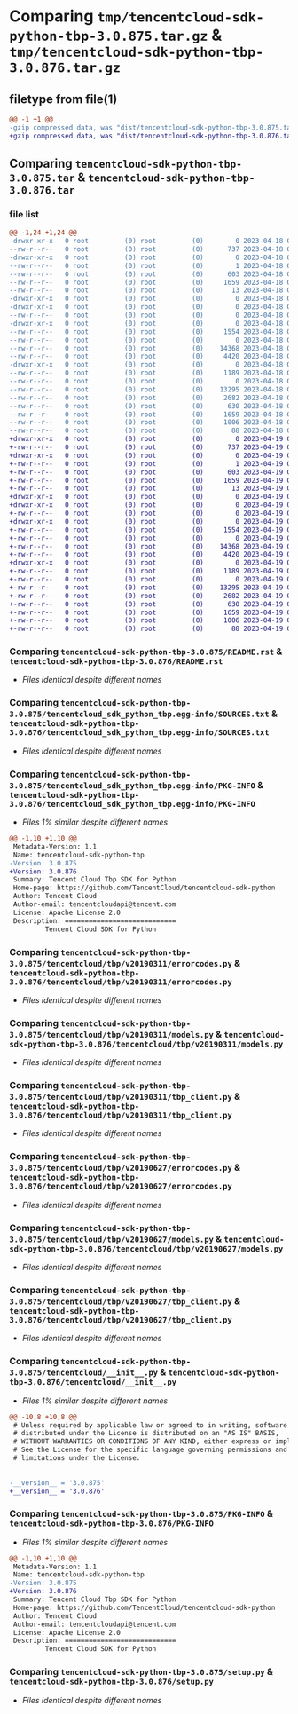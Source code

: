 # Comparing `tmp/tencentcloud-sdk-python-tbp-3.0.875.tar.gz` & `tmp/tencentcloud-sdk-python-tbp-3.0.876.tar.gz`

## filetype from file(1)

```diff
@@ -1 +1 @@
-gzip compressed data, was "dist/tencentcloud-sdk-python-tbp-3.0.875.tar", last modified: Tue Apr 18 00:56:49 2023, max compression
+gzip compressed data, was "dist/tencentcloud-sdk-python-tbp-3.0.876.tar", last modified: Wed Apr 19 00:38:12 2023, max compression
```

## Comparing `tencentcloud-sdk-python-tbp-3.0.875.tar` & `tencentcloud-sdk-python-tbp-3.0.876.tar`

### file list

```diff
@@ -1,24 +1,24 @@
-drwxr-xr-x   0 root         (0) root         (0)        0 2023-04-18 00:56:49.000000 tencentcloud-sdk-python-tbp-3.0.875/
--rw-r--r--   0 root         (0) root         (0)      737 2023-04-18 00:56:48.000000 tencentcloud-sdk-python-tbp-3.0.875/README.rst
-drwxr-xr-x   0 root         (0) root         (0)        0 2023-04-18 00:56:49.000000 tencentcloud-sdk-python-tbp-3.0.875/tencentcloud_sdk_python_tbp.egg-info/
--rw-r--r--   0 root         (0) root         (0)        1 2023-04-18 00:56:49.000000 tencentcloud-sdk-python-tbp-3.0.875/tencentcloud_sdk_python_tbp.egg-info/dependency_links.txt
--rw-r--r--   0 root         (0) root         (0)      603 2023-04-18 00:56:49.000000 tencentcloud-sdk-python-tbp-3.0.875/tencentcloud_sdk_python_tbp.egg-info/SOURCES.txt
--rw-r--r--   0 root         (0) root         (0)     1659 2023-04-18 00:56:49.000000 tencentcloud-sdk-python-tbp-3.0.875/tencentcloud_sdk_python_tbp.egg-info/PKG-INFO
--rw-r--r--   0 root         (0) root         (0)       13 2023-04-18 00:56:49.000000 tencentcloud-sdk-python-tbp-3.0.875/tencentcloud_sdk_python_tbp.egg-info/top_level.txt
-drwxr-xr-x   0 root         (0) root         (0)        0 2023-04-18 00:56:49.000000 tencentcloud-sdk-python-tbp-3.0.875/tencentcloud/
-drwxr-xr-x   0 root         (0) root         (0)        0 2023-04-18 00:56:49.000000 tencentcloud-sdk-python-tbp-3.0.875/tencentcloud/tbp/
--rw-r--r--   0 root         (0) root         (0)        0 2023-04-18 00:56:48.000000 tencentcloud-sdk-python-tbp-3.0.875/tencentcloud/tbp/__init__.py
-drwxr-xr-x   0 root         (0) root         (0)        0 2023-04-18 00:56:49.000000 tencentcloud-sdk-python-tbp-3.0.875/tencentcloud/tbp/v20190311/
--rw-r--r--   0 root         (0) root         (0)     1554 2023-04-18 00:56:48.000000 tencentcloud-sdk-python-tbp-3.0.875/tencentcloud/tbp/v20190311/errorcodes.py
--rw-r--r--   0 root         (0) root         (0)        0 2023-04-18 00:56:48.000000 tencentcloud-sdk-python-tbp-3.0.875/tencentcloud/tbp/v20190311/__init__.py
--rw-r--r--   0 root         (0) root         (0)    14368 2023-04-18 00:56:48.000000 tencentcloud-sdk-python-tbp-3.0.875/tencentcloud/tbp/v20190311/models.py
--rw-r--r--   0 root         (0) root         (0)     4420 2023-04-18 00:56:48.000000 tencentcloud-sdk-python-tbp-3.0.875/tencentcloud/tbp/v20190311/tbp_client.py
-drwxr-xr-x   0 root         (0) root         (0)        0 2023-04-18 00:56:49.000000 tencentcloud-sdk-python-tbp-3.0.875/tencentcloud/tbp/v20190627/
--rw-r--r--   0 root         (0) root         (0)     1189 2023-04-18 00:56:48.000000 tencentcloud-sdk-python-tbp-3.0.875/tencentcloud/tbp/v20190627/errorcodes.py
--rw-r--r--   0 root         (0) root         (0)        0 2023-04-18 00:56:48.000000 tencentcloud-sdk-python-tbp-3.0.875/tencentcloud/tbp/v20190627/__init__.py
--rw-r--r--   0 root         (0) root         (0)    13295 2023-04-18 00:56:48.000000 tencentcloud-sdk-python-tbp-3.0.875/tencentcloud/tbp/v20190627/models.py
--rw-r--r--   0 root         (0) root         (0)     2682 2023-04-18 00:56:48.000000 tencentcloud-sdk-python-tbp-3.0.875/tencentcloud/tbp/v20190627/tbp_client.py
--rw-r--r--   0 root         (0) root         (0)      630 2023-04-18 00:56:48.000000 tencentcloud-sdk-python-tbp-3.0.875/tencentcloud/__init__.py
--rw-r--r--   0 root         (0) root         (0)     1659 2023-04-18 00:56:49.000000 tencentcloud-sdk-python-tbp-3.0.875/PKG-INFO
--rw-r--r--   0 root         (0) root         (0)     1006 2023-04-18 00:56:48.000000 tencentcloud-sdk-python-tbp-3.0.875/setup.py
--rw-r--r--   0 root         (0) root         (0)       88 2023-04-18 00:56:49.000000 tencentcloud-sdk-python-tbp-3.0.875/setup.cfg
+drwxr-xr-x   0 root         (0) root         (0)        0 2023-04-19 00:38:12.000000 tencentcloud-sdk-python-tbp-3.0.876/
+-rw-r--r--   0 root         (0) root         (0)      737 2023-04-19 00:38:12.000000 tencentcloud-sdk-python-tbp-3.0.876/README.rst
+drwxr-xr-x   0 root         (0) root         (0)        0 2023-04-19 00:38:12.000000 tencentcloud-sdk-python-tbp-3.0.876/tencentcloud_sdk_python_tbp.egg-info/
+-rw-r--r--   0 root         (0) root         (0)        1 2023-04-19 00:38:12.000000 tencentcloud-sdk-python-tbp-3.0.876/tencentcloud_sdk_python_tbp.egg-info/dependency_links.txt
+-rw-r--r--   0 root         (0) root         (0)      603 2023-04-19 00:38:12.000000 tencentcloud-sdk-python-tbp-3.0.876/tencentcloud_sdk_python_tbp.egg-info/SOURCES.txt
+-rw-r--r--   0 root         (0) root         (0)     1659 2023-04-19 00:38:12.000000 tencentcloud-sdk-python-tbp-3.0.876/tencentcloud_sdk_python_tbp.egg-info/PKG-INFO
+-rw-r--r--   0 root         (0) root         (0)       13 2023-04-19 00:38:12.000000 tencentcloud-sdk-python-tbp-3.0.876/tencentcloud_sdk_python_tbp.egg-info/top_level.txt
+drwxr-xr-x   0 root         (0) root         (0)        0 2023-04-19 00:38:12.000000 tencentcloud-sdk-python-tbp-3.0.876/tencentcloud/
+drwxr-xr-x   0 root         (0) root         (0)        0 2023-04-19 00:38:12.000000 tencentcloud-sdk-python-tbp-3.0.876/tencentcloud/tbp/
+-rw-r--r--   0 root         (0) root         (0)        0 2023-04-19 00:38:12.000000 tencentcloud-sdk-python-tbp-3.0.876/tencentcloud/tbp/__init__.py
+drwxr-xr-x   0 root         (0) root         (0)        0 2023-04-19 00:38:12.000000 tencentcloud-sdk-python-tbp-3.0.876/tencentcloud/tbp/v20190311/
+-rw-r--r--   0 root         (0) root         (0)     1554 2023-04-19 00:38:12.000000 tencentcloud-sdk-python-tbp-3.0.876/tencentcloud/tbp/v20190311/errorcodes.py
+-rw-r--r--   0 root         (0) root         (0)        0 2023-04-19 00:38:12.000000 tencentcloud-sdk-python-tbp-3.0.876/tencentcloud/tbp/v20190311/__init__.py
+-rw-r--r--   0 root         (0) root         (0)    14368 2023-04-19 00:38:12.000000 tencentcloud-sdk-python-tbp-3.0.876/tencentcloud/tbp/v20190311/models.py
+-rw-r--r--   0 root         (0) root         (0)     4420 2023-04-19 00:38:12.000000 tencentcloud-sdk-python-tbp-3.0.876/tencentcloud/tbp/v20190311/tbp_client.py
+drwxr-xr-x   0 root         (0) root         (0)        0 2023-04-19 00:38:12.000000 tencentcloud-sdk-python-tbp-3.0.876/tencentcloud/tbp/v20190627/
+-rw-r--r--   0 root         (0) root         (0)     1189 2023-04-19 00:38:12.000000 tencentcloud-sdk-python-tbp-3.0.876/tencentcloud/tbp/v20190627/errorcodes.py
+-rw-r--r--   0 root         (0) root         (0)        0 2023-04-19 00:38:12.000000 tencentcloud-sdk-python-tbp-3.0.876/tencentcloud/tbp/v20190627/__init__.py
+-rw-r--r--   0 root         (0) root         (0)    13295 2023-04-19 00:38:12.000000 tencentcloud-sdk-python-tbp-3.0.876/tencentcloud/tbp/v20190627/models.py
+-rw-r--r--   0 root         (0) root         (0)     2682 2023-04-19 00:38:12.000000 tencentcloud-sdk-python-tbp-3.0.876/tencentcloud/tbp/v20190627/tbp_client.py
+-rw-r--r--   0 root         (0) root         (0)      630 2023-04-19 00:38:12.000000 tencentcloud-sdk-python-tbp-3.0.876/tencentcloud/__init__.py
+-rw-r--r--   0 root         (0) root         (0)     1659 2023-04-19 00:38:12.000000 tencentcloud-sdk-python-tbp-3.0.876/PKG-INFO
+-rw-r--r--   0 root         (0) root         (0)     1006 2023-04-19 00:38:12.000000 tencentcloud-sdk-python-tbp-3.0.876/setup.py
+-rw-r--r--   0 root         (0) root         (0)       88 2023-04-19 00:38:12.000000 tencentcloud-sdk-python-tbp-3.0.876/setup.cfg
```

### Comparing `tencentcloud-sdk-python-tbp-3.0.875/README.rst` & `tencentcloud-sdk-python-tbp-3.0.876/README.rst`

 * *Files identical despite different names*

### Comparing `tencentcloud-sdk-python-tbp-3.0.875/tencentcloud_sdk_python_tbp.egg-info/SOURCES.txt` & `tencentcloud-sdk-python-tbp-3.0.876/tencentcloud_sdk_python_tbp.egg-info/SOURCES.txt`

 * *Files identical despite different names*

### Comparing `tencentcloud-sdk-python-tbp-3.0.875/tencentcloud_sdk_python_tbp.egg-info/PKG-INFO` & `tencentcloud-sdk-python-tbp-3.0.876/tencentcloud_sdk_python_tbp.egg-info/PKG-INFO`

 * *Files 1% similar despite different names*

```diff
@@ -1,10 +1,10 @@
 Metadata-Version: 1.1
 Name: tencentcloud-sdk-python-tbp
-Version: 3.0.875
+Version: 3.0.876
 Summary: Tencent Cloud Tbp SDK for Python
 Home-page: https://github.com/TencentCloud/tencentcloud-sdk-python
 Author: Tencent Cloud
 Author-email: tencentcloudapi@tencent.com
 License: Apache License 2.0
 Description: ============================
         Tencent Cloud SDK for Python
```

### Comparing `tencentcloud-sdk-python-tbp-3.0.875/tencentcloud/tbp/v20190311/errorcodes.py` & `tencentcloud-sdk-python-tbp-3.0.876/tencentcloud/tbp/v20190311/errorcodes.py`

 * *Files identical despite different names*

### Comparing `tencentcloud-sdk-python-tbp-3.0.875/tencentcloud/tbp/v20190311/models.py` & `tencentcloud-sdk-python-tbp-3.0.876/tencentcloud/tbp/v20190311/models.py`

 * *Files identical despite different names*

### Comparing `tencentcloud-sdk-python-tbp-3.0.875/tencentcloud/tbp/v20190311/tbp_client.py` & `tencentcloud-sdk-python-tbp-3.0.876/tencentcloud/tbp/v20190311/tbp_client.py`

 * *Files identical despite different names*

### Comparing `tencentcloud-sdk-python-tbp-3.0.875/tencentcloud/tbp/v20190627/errorcodes.py` & `tencentcloud-sdk-python-tbp-3.0.876/tencentcloud/tbp/v20190627/errorcodes.py`

 * *Files identical despite different names*

### Comparing `tencentcloud-sdk-python-tbp-3.0.875/tencentcloud/tbp/v20190627/models.py` & `tencentcloud-sdk-python-tbp-3.0.876/tencentcloud/tbp/v20190627/models.py`

 * *Files identical despite different names*

### Comparing `tencentcloud-sdk-python-tbp-3.0.875/tencentcloud/tbp/v20190627/tbp_client.py` & `tencentcloud-sdk-python-tbp-3.0.876/tencentcloud/tbp/v20190627/tbp_client.py`

 * *Files identical despite different names*

### Comparing `tencentcloud-sdk-python-tbp-3.0.875/tencentcloud/__init__.py` & `tencentcloud-sdk-python-tbp-3.0.876/tencentcloud/__init__.py`

 * *Files 1% similar despite different names*

```diff
@@ -10,8 +10,8 @@
 # Unless required by applicable law or agreed to in writing, software
 # distributed under the License is distributed on an "AS IS" BASIS,
 # WITHOUT WARRANTIES OR CONDITIONS OF ANY KIND, either express or implied.
 # See the License for the specific language governing permissions and
 # limitations under the License.
 
 
-__version__ = '3.0.875'
+__version__ = '3.0.876'
```

### Comparing `tencentcloud-sdk-python-tbp-3.0.875/PKG-INFO` & `tencentcloud-sdk-python-tbp-3.0.876/PKG-INFO`

 * *Files 1% similar despite different names*

```diff
@@ -1,10 +1,10 @@
 Metadata-Version: 1.1
 Name: tencentcloud-sdk-python-tbp
-Version: 3.0.875
+Version: 3.0.876
 Summary: Tencent Cloud Tbp SDK for Python
 Home-page: https://github.com/TencentCloud/tencentcloud-sdk-python
 Author: Tencent Cloud
 Author-email: tencentcloudapi@tencent.com
 License: Apache License 2.0
 Description: ============================
         Tencent Cloud SDK for Python
```

### Comparing `tencentcloud-sdk-python-tbp-3.0.875/setup.py` & `tencentcloud-sdk-python-tbp-3.0.876/setup.py`

 * *Files identical despite different names*

